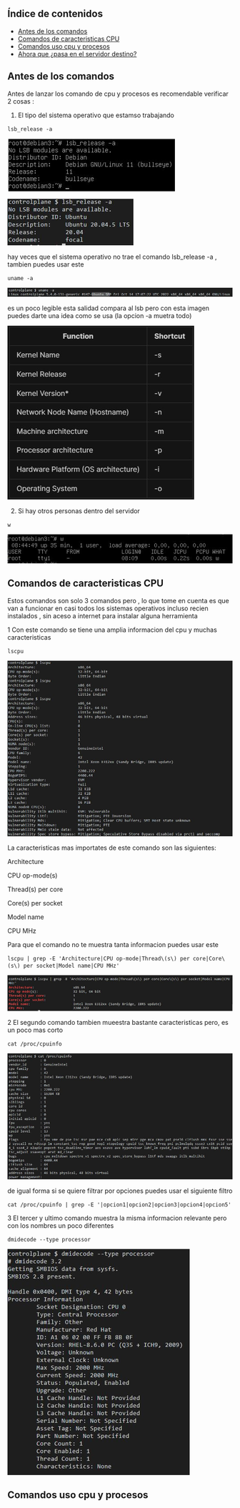 ## Índice de contenidos
* [Antes de los comandos](#item1)
* [Comandos de caracteristicas CPU](#item2)
* [Comandos uso cpu y procesos](#item3)
* [Ahora que ¿pasa en el servidor destino?](#item4)


<a name="item1"></a>
## Antes de los comandos
Antes de lanzar los comando de cpu y procesos es recomendable verificar 2 cosas :

1) El tipo del sistema operativo que estamso trabajando
```
lsb_release -a
```

![Diagrama](https://github.com/Andherson333333/Linux/blob/main/cpu-informacion-procesos/imagenes/cpu-1.JPG)

![Diagrama](https://github.com/Andherson333333/Linux/blob/main/cpu-informacion-procesos/imagenes/cpu-2.JPG)


hay veces que el sistema operativo no trae el comando lsb_release -a , tambien puedes usar este

```
uname -a
```

![Diagrama](https://github.com/Andherson333333/Linux/blob/main/cpu-informacion-procesos/imagenes/cpu-3.2.JPG)

es un poco legible esta salidad compara al lsb pero con esta imagen puedes darte una idea como se usa (la opcion -a muetra todo)

![Diagrama](https://github.com/Andherson333333/Linux/blob/main/cpu-informacion-procesos/imagenes/cpu-4.JPG)


2) Si hay otros personas dentro del servidor 

```
w
```
![Diagrama](https://github.com/Andherson333333/Linux/blob/main/cpu-informacion-procesos/imagenes/cpu5.JPG)

<a name="item2"></a>
## Comandos de caracteristicas CPU
Estos comandos son solo 3 comandos pero , lo que tome en cuenta es que van a funcionar en casi todos los sistemas operativos incluso recien instalados , sin aceso a internet para instalar alguna herramienta


1 
Con este comando se tiene una amplia informacion del cpu y muchas caracteristicas
```
lscpu
```
![Diagrama](https://github.com/Andherson333333/Linux/blob/main/cpu-informacion-procesos/imagenes/cpu5.3.JPG)

La caracteristicas mas importates de este comando son las siguientes:

Architecture

CPU op-mode(s)

Thread(s) per core

Core(s) per socket

Model name

CPU MHz

Para que el comando no te muestra tanta informacion puedes usar este
```
lscpu | grep -E 'Architecture|CPU op-mode|Thread\(s\) per core|Core\(s\) per socket|Model name|CPU MHz'
```
![Diagrama](https://github.com/Andherson333333/Linux/blob/main/cpu-informacion-procesos/imagenes/cpu5.1.JPG)


2 El segundo comando tambien mueestra bastante caracteristicas pero, es un poco mas corto

```
cat /proc/cpuinfo
```

![Diagrama](https://github.com/Andherson333333/Linux/blob/main/cpu-informacion-procesos/imagenes/cpu-6.JPG)

de igual forma si se quiere filtrar por opciones puedes usar el siguiente filtro

```
cat /proc/cpuinfo | grep -E '|opcion1|opcion2|opcion3|opcion4|opcion5'
```

3 El tercer y ultimo comando muestra la misma informacion relevante pero con los nombres un poco diferentes

```
dmidecode --type processor
```

![Diagrama](https://github.com/Andherson333333/Linux/blob/main/cpu-informacion-procesos/imagenes/cpu-7.JPG)

<a name="item3"></a>
## Comandos uso cpu y procesos

